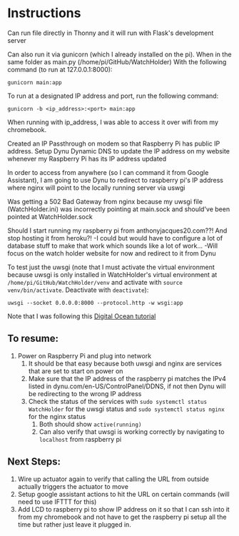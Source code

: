 # Instructions
Can run file directly in Thonny and it will run with Flask's development server

Can also run it via gunicorn (which I already installed on the pi). When in the same folder as main.py (/home/pi/GitHub/WatchHolder)
With the following command (to run at 127.0.0.1:8000):
```
gunicorn main:app
```
To run at a designated IP address and port, run the following command:
```
gunicorn -b <ip_address>:<port> main:app
```

When running with ip_address, I was able to access it over wifi from my chromebook.

Created an IP Passthrough on modem so that Raspberry Pi has public IP address.
Setup Dynu Dynamic DNS to update the IP address on my website whenever my Raspberry Pi has its IP address updated

In order to access from anywhere (so I can command it from Google Assistant), I am going to use Dynu to redirect to raspberry pi's IP address where nginx will point to the locally running server via uswgi

Was getting a 502 Bad Gateway from nginx because my uwsgi file (WatchHolder.ini) was incorrectly pointing at main.sock and should've been pointed at WatchHolder.sock

Should I start running my raspberry pi from anthonyjacques20.com??! And stop hosting it from heroku?!
    -I could but would have to configure a lot of database stuff to make that work which sounds like a lot of work...
    -Will focus on the watch holder website for now and redirect to it from Dynu

To test just the uwsgi (note that I must activate the virtual environment because uwsgi is only installed in WatchHolder's virtual environment at `/home/pi/GitHub/WatchHolder/venv` and activate with `source venv/bin/activate`. Deactivate with `deactivate`):
```
uwsgi --socket 0.0.0.0:8000 --protocol.http -w wsgi:app
```

Note that I was following this [Digital Ocean tutorial](https://www.digitalocean.com/community/tutorials/how-to-serve-flask-applications-with-uswgi-and-nginx-on-ubuntu-18-04)

## To resume:
1. Power on Raspberry Pi and plug into network
    1. It should be that easy because both uwsgi and nginx are services that are set to start on power on
    1. Make sure that the IP address of the raspberry pi matches the IPv4 listed in dynu.com/en-US/ControlPanel/DDNS, if not then Dynu will be redirecting to the wrong IP address
    1. Check the status of the services with `sudo systemctl status WatchHolder` for the uwsgi status and `sudo systemctl status nginx` for the nginx status
        1. Both should show `active(running)`
        1. Can also verify that uwsgi is working correctly by navigating to `localhost` from raspberry pi
    
## Next Steps:
1. Wire up actuator again to verify that calling the URL from outside actually triggers the actuator to move
1. Setup google assistant actions to hit the URL on certain commands (will need to use IFTTT for this)
1. Add LCD to raspberry pi to show IP address on it so that I can ssh into it from my chromebook and not have to get the raspberry pi setup all the time but rather just leave it plugged in.
